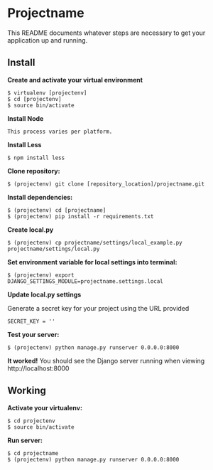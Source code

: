 Projectname
===========

This README documents whatever steps are necessary to get your application up and running.

## Install ##

**Create and activate your virtual environment**
    
    $ virtualenv [projectenv]
    $ cd [projectenv]
    $ source bin/activate

**Install Node**

    This process varies per platform.

**Install Less**

    $ npm install less

**Clone repository:**
    
    $ (projectenv) git clone [repository_location]/projectname.git

**Install dependencies:**

    $ (projectenv) cd [projectname]
    $ (projectenv) pip install -r requirements.txt

**Create local.py**
    
    $ (projectenv) cp projectname/settings/local_example.py projectname/settings/local.py

**Set environment variable for local settings into terminal:**

    $ (projectenv) export DJANGO_SETTINGS_MODULE=projectname.settings.local

**Update local.py settings**

Generate a secret key for your project using the URL provided

    SECRET_KEY = ''

**Test your server:**
    
    $ (projectenv) python manage.py runserver 0.0.0.0:8000
    
    
**It worked!** You should see the Django server running when viewing http://localhost:8000


## Working ##

**Activate your virtualenv:**
    
    $ cd projectenv
    $ source bin/activate
    
**Run server:**
    
    $ cd projectname
    $ (projectenv) python manage.py runserver 0.0.0.0:8000

